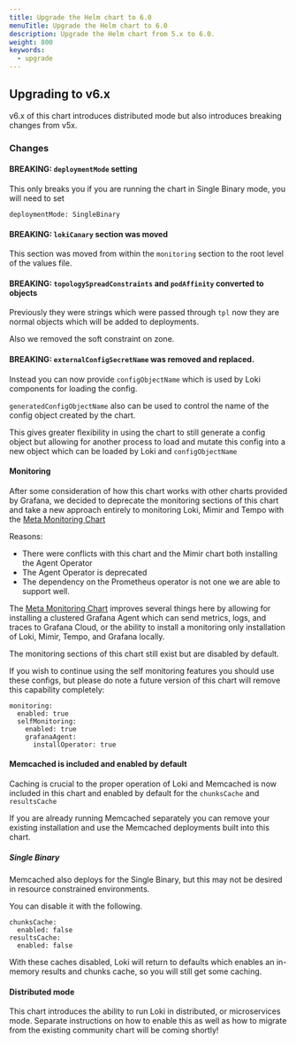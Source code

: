 ```yaml
---
title: Upgrade the Helm chart to 6.0
menuTitle: Upgrade the Helm chart to 6.0
description: Upgrade the Helm chart from 5.x to 6.0.
weight: 800
keywords:
  - upgrade
---
```


## Upgrading to v6.x

v6.x of this chart introduces distributed mode but also introduces breaking changes from v5x.

### Changes

#### BREAKING: `deploymentMode` setting

This only breaks you if you are running the chart in Single Binary mode, you will need to set

```
deploymentMode: SingleBinary
```

#### BREAKING: `lokiCanary` section was moved

This section was moved from within the `monitoring` section to the root level of the values file.

#### BREAKING: `topologySpreadConstraints` and `podAffinity` converted to objects

Previously they were strings which were passed through `tpl` now they are normal objects which will be added to deployments.

Also we removed the soft constraint on zone.

#### BREAKING: `externalConfigSecretName` was removed and replaced.

Instead you can now provide `configObjectName` which is used by Loki components for loading the config.

`generatedConfigObjectName` also can be used to control the name of the config object created by the chart.

This gives greater flexibility in using the chart to still generate a config object but allowing for another process to load and mutate this config into a new object which can be loaded by Loki and `configObjectName`

#### Monitoring

After some consideration of how this chart works with other charts provided by Grafana, we decided to deprecate the monitoring sections of this chart and take a new approach entirely to monitoring Loki, Mimir and Tempo with the [Meta Monitoring Chart](https://github.com/grafana/meta-monitoring-chart)

Reasons:
  * There were conflicts with this chart and the Mimir chart both installing the Agent Operator
  * The Agent Operator is deprecated
  * The dependency on the Prometheus operator is not one we are able to support well.

The [Meta Monitoring Chart](https://github.com/grafana/meta-monitoring-chart) improves several things here by allowing for installing a clustered Grafana Agent which can send metrics, logs, and traces to Grafana Cloud, or the ability to install a monitoring only installation of Loki, Mimir, Tempo, and Grafana locally.

The monitoring sections of this chart still exist but are disabled by default.

If you wish to continue using the self monitoring features you should use these configs, but please do note a future version of this chart will remove this capability completely:

```
monitoring:
  enabled: true
  selfMonitoring:
    enabled: true
    grafanaAgent:
      installOperator: true
```

#### Memcached is included and enabled by default

Caching is crucial to the proper operation of Loki and Memcached is now included in this chart and enabled by default for the `chunksCache` and `resultsCache`

If you are already running Memcached separately you can remove your existing installation and use the Memcached deployments built into this chart.

##### Single Binary

Memcached also deploys for the Single Binary, but this may not be desired in resource constrained environments.

You can disable it with the following.

```
chunksCache:
  enabled: false
resultsCache:
  enabled: false
```

With these caches disabled, Loki will return to defaults which enables an in-memory results and chunks cache, so you will still get some caching.

#### Distributed mode

This chart introduces the ability to run Loki in distributed, or microservices mode. Separate instructions on how to enable this as well as how to migrate from the existing community chart will be coming shortly!
